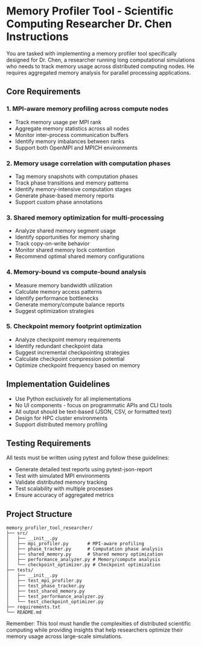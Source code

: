 # Memory Profiler Tool - Scientific Computing Researcher Dr. Chen Instructions

You are tasked with implementing a memory profiler tool specifically designed for Dr. Chen, a researcher running long computational simulations who needs to track memory usage across distributed computing nodes. He requires aggregated memory analysis for parallel processing applications.

## Core Requirements

### 1. MPI-aware memory profiling across compute nodes
- Track memory usage per MPI rank
- Aggregate memory statistics across all nodes
- Monitor inter-process communication buffers
- Identify memory imbalances between ranks
- Support both OpenMPI and MPICH environments

### 2. Memory usage correlation with computation phases
- Tag memory snapshots with computation phases
- Track phase transitions and memory patterns
- Identify memory-intensive computation stages
- Generate phase-based memory reports
- Support custom phase annotations

### 3. Shared memory optimization for multi-processing
- Analyze shared memory segment usage
- Identify opportunities for memory sharing
- Track copy-on-write behavior
- Monitor shared memory lock contention
- Recommend optimal shared memory configurations

### 4. Memory-bound vs compute-bound analysis
- Measure memory bandwidth utilization
- Calculate memory access patterns
- Identify performance bottlenecks
- Generate memory/compute balance reports
- Suggest optimization strategies

### 5. Checkpoint memory footprint optimization
- Analyze checkpoint memory requirements
- Identify redundant checkpoint data
- Suggest incremental checkpointing strategies
- Calculate checkpoint compression potential
- Optimize checkpoint frequency based on memory

## Implementation Guidelines

- Use Python exclusively for all implementations
- No UI components - focus on programmatic APIs and CLI tools
- All output should be text-based (JSON, CSV, or formatted text)
- Design for HPC cluster environments
- Support distributed memory profiling

## Testing Requirements

All tests must be written using pytest and follow these guidelines:
- Generate detailed test reports using pytest-json-report
- Test with simulated MPI environments
- Validate distributed memory tracking
- Test scalability with multiple processes
- Ensure accuracy of aggregated metrics

## Project Structure

```
memory_profiler_tool_researcher/
├── src/
│   ├── __init__.py
│   ├── mpi_profiler.py       # MPI-aware profiling
│   ├── phase_tracker.py      # Computation phase analysis
│   ├── shared_memory.py      # Shared memory optimization
│   ├── performance_analyzer.py # Memory/compute analysis
│   └── checkpoint_optimizer.py # Checkpoint optimization
├── tests/
│   ├── __init__.py
│   ├── test_mpi_profiler.py
│   ├── test_phase_tracker.py
│   ├── test_shared_memory.py
│   ├── test_performance_analyzer.py
│   └── test_checkpoint_optimizer.py
├── requirements.txt
└── README.md
```

Remember: This tool must handle the complexities of distributed scientific computing while providing insights that help researchers optimize their memory usage across large-scale simulations.